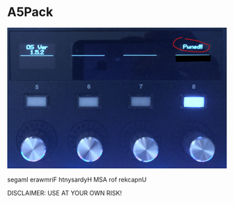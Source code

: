 # A5Pack

![pwned](./rsrc/pwned.jpg)

segamI erawmriF htnysardyH MSA rof rekcapnU

DISCLAIMER: USE AT YOUR OWN RISK!
